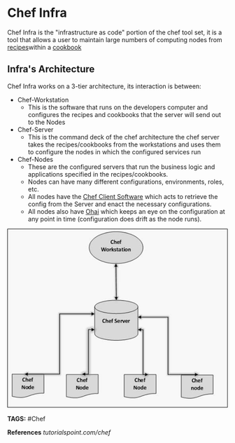 # Chef Infra

Chef Infra is the "infrastructure as code" portion of the chef tool set, it is a tool that allows a user to maintain large numbers of computing nodes from [recipes](<ChefRecipes.md> "ChefRecipes")within a [cookbook](<ChefCookbooks.md> "ChefCookbooks")

## Infra's Architecture

Chef Infra works on a 3-tier architecture, its interaction is between:

* Chef-Workstation
    * This is the software that runs on the developers computer and configures the recipes and cookbooks that the server will send out to the Nodes
* Chef-Server
    * This is the command deck of the chef architecture the chef server takes the recipes/cookbooks from the workstations and uses them to configure the nodes in which the configured services run
* Chef-Nodes
    * These are the configured servers that run the business logic and applications specified in the recipes/cookbooks.
    * Nodes can have many different configurations, environments, roles, etc.
    * All nodes have the [Chef Client Software](<ChefClients.md> "ChefClients") which acts to retrieve the config from the Server and enact the necessary configurations.
    * All nodes also have [Ohai](<Ohai.md> "Ohai") which keeps an eye on the configuration at any point in time (configuration does drift as the node runs).

![Chef Architecture Diagram](./ChefArchitecture.jpg)

__TAGS:__
#Chef

__References__
_tutorialspoint.com/chef_
